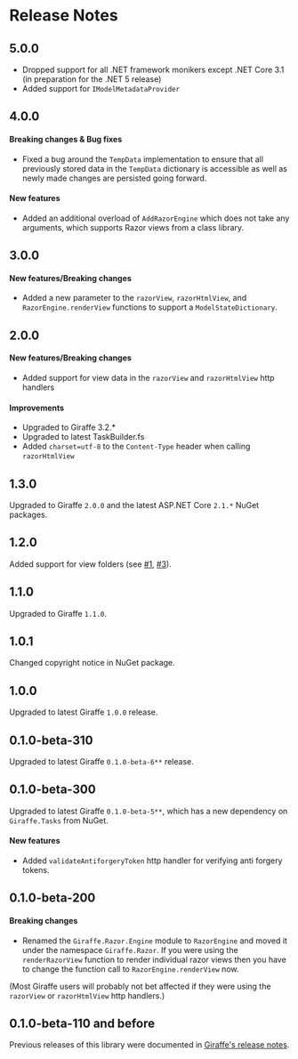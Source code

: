 Release Notes
=============

## 5.0.0

- Dropped support for all .NET framework monikers except .NET Core 3.1 (in preparation for the .NET 5 release)
- Added support for `IModelMetadataProvider`

## 4.0.0

#### Breaking changes & Bug fixes

- Fixed a bug around the `TempData` implementation to ensure that all previously stored data in the `TempData` dictionary is accessible as well as newly made changes are persisted going forward.

#### New features

- Added an additional overload of `AddRazorEngine` which does not take any arguments, which supports Razor views from a class library.

## 3.0.0

#### New features/Breaking changes

- Added a new parameter to the `razorView`, `razorHtmlView`, and `RazorEngine.renderView` functions to support a `ModelStateDictionary`.

## 2.0.0

#### New features/Breaking changes

- Added support for view data in the `razorView` and `razorHtmlView` http handlers

#### Improvements

- Upgraded to Giraffe 3.2.*
- Upgraded to latest TaskBuilder.fs
- Added `charset=utf-8` to the `Content-Type` header when calling `razorHtmlView`

## 1.3.0

Upgraded to Giraffe `2.0.0` and the latest ASP.NET Core `2.1.*` NuGet packages.

## 1.2.0

Added support for view folders (see [#1](https://github.com/giraffe-fsharp/Giraffe.Razor/issues/1), [#3](https://github.com/giraffe-fsharp/Giraffe.Razor/issues/3)).

## 1.1.0

Upgraded to Giraffe `1.1.0`.

## 1.0.1

Changed copyright notice in NuGet package.

## 1.0.0

Upgraded to latest Giraffe `1.0.0` release.

## 0.1.0-beta-310

Upgraded to latest Giraffe `0.1.0-beta-6**` release.

## 0.1.0-beta-300

Upgraded to latest Giraffe `0.1.0-beta-5**`, which has a new dependency on `Giraffe.Tasks` from NuGet.

#### New features

- Added `validateAntiforgeryToken` http handler for verifying anti forgery tokens.

## 0.1.0-beta-200

#### Breaking changes

- Renamed the `Giraffe.Razor.Engine` module to `RazorEngine` and moved it under the namespace `Giraffe.Razor`. If you were using the `renderRazorView` function to render individual razor views then you have to change the function call to `RazorEngine.renderView` now.

(Most Giraffe users will probably not bet affected if they were using the `razorView` or `razorHtmlView` http handlers.)

## 0.1.0-beta-110 and before

Previous releases of this library were documented in [Giraffe's release notes](https://github.com/giraffe-fsharp/Giraffe/blob/master/RELEASE_NOTES.md).